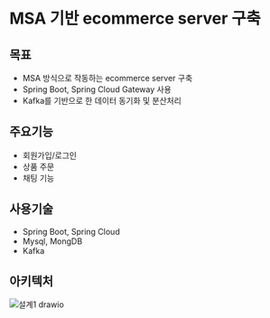 ﻿# MSA 기반 ecommerce server 구축 

## 목표
- MSA 방식으로 작동하는 ecommerce server 구축
- Spring Boot, Spring Cloud Gateway 사용
- Kafka를 기반으로 한 데이터 동기화 및 분산처리

## 주요기능
- 회원가입/로그인
- 상품 주문
- 채팅 기능

## 사용기술
- Spring Boot, Spring Cloud
- Mysql, MongDB
- Kafka

## 아키텍처
![설계1 drawio](https://github.com/JunHyungJang/spring_msa_server_refactor/assets/89409079/ad88b7cf-780b-4d0d-8a41-5455b1285c79)



